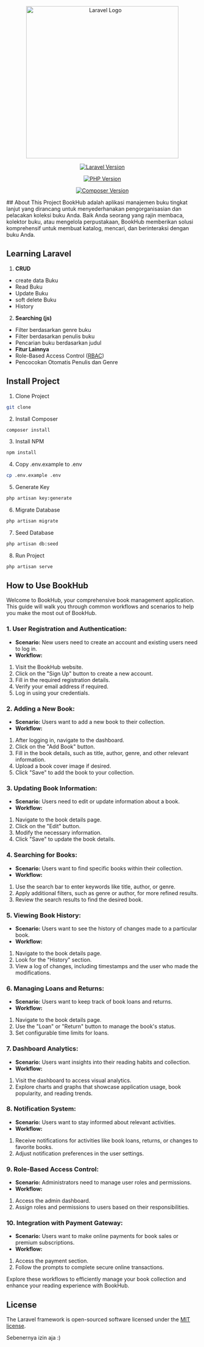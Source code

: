 <p align="center">
    <a href="https://laravel.com" target="_blank">
        <img src="https://raw.githubusercontent.com/laravel/art/master/logo-lockup/5%20SVG/2%20CMYK/1%20Full%20Color/laravel-logolockup-cmyk-red.svg"
            width="400" alt="Laravel Logo">
    </a>
</p>

<p align="center">
    <a href="https://packagist.org/packages/laravel/framework" target="_blank">
        <img src="https://img.shields.io/packagist/v/laravel/framework?label=laravel&style=flat-square"
            alt="Laravel Version">
    </a>
</p>

<p align="center">
    <a href="https://php.net" target="_blank">
        <img src="https://img.shields.io/packagist/php-v/laravel/laravel?style=flat-square" alt="PHP Version">
    </a>
</p>

<p align="center">
  <a href="https://getcomposer.org" target="_blank">
        <img src="https://img.shields.io/badge/composer-%3E%3D%201.10.0-blue?style=flat-square" alt="Composer Version">
    </a>
</p>
## About This Project
BookHub adalah aplikasi manajemen buku tingkat lanjut yang dirancang untuk menyederhanakan pengorganisasian dan
pelacakan koleksi buku Anda. Baik Anda seorang yang rajin membaca, kolektor buku, atau mengelola perpustakaan, BookHub
memberikan solusi komprehensif untuk membuat katalog, mencari, dan berinteraksi dengan buku Anda.


## Learning Laravel
1. **CRUD**
- create data Buku
- Read Buku
- Update Buku
- soft delete Buku
- History
2. **Searching (js)**
- Filter berdasarkan genre buku
- Filter berdasarkan penulis buku
- Pencarian buku berdasarkan judul
- **Fitur Lainnya**
- Role-Based Access Control ([RBAC](https://github.com/itstructure/laravel-rbac))
- Pencocokan Otomatis Penulis dan Genre

## Install Project
1. Clone Project
```bash
git clone
```
2. Install Composer
```bash
composer install
```
3. Install NPM
```bash
npm install
```
4. Copy .env.example to .env
```bash
cp .env.example .env
```
5. Generate Key
```bash
php artisan key:generate
```
6. Migrate Database
```bash
php artisan migrate
```
7. Seed Database
```bash
php artisan db:seed
```
8. Run Project
```bash
php artisan serve
```


## How to Use BookHub

Welcome to BookHub, your comprehensive book management application. This guide will walk you through common workflows
and scenarios to help you make the most out of BookHub.

### 1. **User Registration and Authentication:**
- **Scenario:** New users need to create an account and existing users need to log in.
- **Workflow:**
1. Visit the BookHub website.
2. Click on the "Sign Up" button to create a new account.
3. Fill in the required registration details.
4. Verify your email address if required.
5. Log in using your credentials.

### 2. **Adding a New Book:**
- **Scenario:** Users want to add a new book to their collection.
- **Workflow:**
1. After logging in, navigate to the dashboard.
2. Click on the "Add Book" button.
3. Fill in the book details, such as title, author, genre, and other relevant information.
4. Upload a book cover image if desired.
5. Click "Save" to add the book to your collection.

### 3. **Updating Book Information:**
- **Scenario:** Users need to edit or update information about a book.
- **Workflow:**
1. Navigate to the book details page.
2. Click on the "Edit" button.
3. Modify the necessary information.
4. Click "Save" to update the book details.

### 4. **Searching for Books:**
- **Scenario:** Users want to find specific books within their collection.
- **Workflow:**
1. Use the search bar to enter keywords like title, author, or genre.
2. Apply additional filters, such as genre or author, for more refined results.
3. Review the search results to find the desired book.

### 5. **Viewing Book History:**
- **Scenario:** Users want to see the history of changes made to a particular book.
- **Workflow:**
1. Navigate to the book details page.
2. Look for the "History" section.
3. View a log of changes, including timestamps and the user who made the modifications.

### 6. **Managing Loans and Returns:**
- **Scenario:** Users want to keep track of book loans and returns.
- **Workflow:**
1. Navigate to the book details page.
2. Use the "Loan" or "Return" button to manage the book's status.
3. Set configurable time limits for loans.

### 7. **Dashboard Analytics:**
- **Scenario:** Users want insights into their reading habits and collection.
- **Workflow:**
1. Visit the dashboard to access visual analytics.
2. Explore charts and graphs that showcase application usage, book popularity, and reading trends.

### 8. **Notification System:**
- **Scenario:** Users want to stay informed about relevant activities.
- **Workflow:**
1. Receive notifications for activities like book loans, returns, or changes to favorite books.
2. Adjust notification preferences in the user settings.

### 9. **Role-Based Access Control:**
- **Scenario:** Administrators need to manage user roles and permissions.
- **Workflow:**
1. Access the admin dashboard.
2. Assign roles and permissions to users based on their responsibilities.

### 10. **Integration with Payment Gateway:**
- **Scenario:** Users want to make online payments for book sales or premium subscriptions.
- **Workflow:**
1. Access the payment section.
2. Follow the prompts to complete secure online transactions.

Explore these workflows to efficiently manage your book collection and enhance your reading experience with BookHub.




## License

The Laravel framework is open-sourced software licensed under the [MIT license](https://opensource.org/licenses/MIT).

Sebenernya izin aja :)
